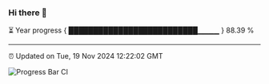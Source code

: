 ### Hi there 👋

⏳ Year progress { ██████████████████████████▁▁▁▁ } 88.39 %

---

⏰ Updated on Tue, 19 Nov 2024 12:22:02 GMT

![Progress Bar CI](https://github.com/code-lakshay/GitHub-Actions-Demo/workflows/Progress%20Bar%20CI/badge.svg)

